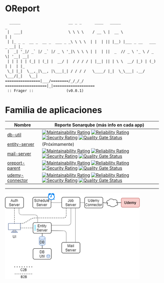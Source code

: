 # OReport
```
  _____                      __ _ _      ____   _____                       _   
 |  ___|                     \ \ \ \    / __ \ |  __ \                     | |  
 | |_ _ _  __ _  __ _  ___ _ _\ \ \ \  | |  | || |__) |___ _ __   ___  _ __| |_ 
 |  _| '_|/ _` |/ _` |/ _ \ '_|\ \ \ \ | |  | ||  _  // _ \ '_ \ / _ \| '__| __|
 | | | | | (_| | (_| |  __/ |  / / / / | |__| || | \ \  __/ |_) | (_) | |  | |_ 
 \_| |_|  \__,_|\__, |\___|_| / / / /   \____/ |_|  \_\___| .__/ \___/|_|   \__|
================|___/========/_/_/_/   ===================|_|===================
 :: Frager ::               (v0.0.1)                                           
```

# Familia de aplicaciones

| Nombre | Reporte Sonarqube (más info en cada app) |
| - | - |
| [db-util](app/db-util) | [![Maintainability Rating](http://go.tempestad-online.com:19000/api/project_badges/measure?project=db-util&metric=sqale_rating)](http://go.tempestad-online.com:19000/dashboard?id=db-util) [![Reliability Rating](http://go.tempestad-online.com:19000/api/project_badges/measure?project=db-util&metric=reliability_rating)](http://go.tempestad-online.com:19000/dashboard?id=db-util) [![Security Rating](http://go.tempestad-online.com:19000/api/project_badges/measure?project=db-util&metric=security_rating)](http://go.tempestad-online.com:19000/dashboard?id=db-util) [![Quality Gate Status](http://go.tempestad-online.com:19000/api/project_badges/measure?project=db-util&metric=alert_status)](http://go.tempestad-online.com:19000/dashboard?id=db-util) |
| [entity-server](app/entity-server) | (Próximamente) |
| [mail-server](app/mail-server) | [![Maintainability Rating](http://go.tempestad-online.com:19000/api/project_badges/measure?project=mail-server&metric=sqale_rating)](http://go.tempestad-online.com:19000/dashboard?id=mail-server) [![Reliability Rating](http://go.tempestad-online.com:19000/api/project_badges/measure?project=mail-server&metric=reliability_rating)](http://go.tempestad-online.com:19000/dashboard?id=mail-server) [![Security Rating](http://go.tempestad-online.com:19000/api/project_badges/measure?project=mail-server&metric=security_rating)](http://go.tempestad-online.com:19000/dashboard?id=mail-server) [![Quality Gate Status](http://go.tempestad-online.com:19000/api/project_badges/measure?project=mail-server&metric=alert_status)](http://go.tempestad-online.com:19000/dashboard?id=mail-server) |
| [oreport-parent](app/oreport-parent) | [![Maintainability Rating](http://go.tempestad-online.com:19000/api/project_badges/measure?project=oreport-parent&metric=sqale_rating)](http://go.tempestad-online.com:19000/dashboard?id=oreport-parent) [![Reliability Rating](http://go.tempestad-online.com:19000/api/project_badges/measure?project=oreport-parent&metric=reliability_rating)](http://go.tempestad-online.com:19000/dashboard?id=oreport-parent) [![Security Rating](http://go.tempestad-online.com:19000/api/project_badges/measure?project=oreport-parent&metric=security_rating)](http://go.tempestad-online.com:19000/dashboard?id=oreport-parent) [![Quality Gate Status](http://go.tempestad-online.com:19000/api/project_badges/measure?project=oreport-parent&metric=alert_status)](http://go.tempestad-online.com:19000/dashboard?id=oreport-parent)|
| [udemy-connector](app/udemy-connector) | [![Maintainability Rating](http://go.tempestad-online.com:19000/api/project_badges/measure?project=udemy-connector&metric=sqale_rating)](http://go.tempestad-online.com:19000/dashboard?id=udemy-connector) [![Reliability Rating](http://go.tempestad-online.com:19000/api/project_badges/measure?project=udemy-connector&metric=reliability_rating)](http://go.tempestad-online.com:19000/dashboard?id=udemy-connector) [![Security Rating](http://go.tempestad-online.com:19000/api/project_badges/measure?project=udemy-connector&metric=security_rating)](http://go.tempestad-online.com:19000/dashboard?id=udemy-connector) [![Quality Gate Status](http://go.tempestad-online.com:19000/api/project_badges/measure?project=udemy-connector&metric=alert_status)](http://go.tempestad-online.com:19000/dashboard?id=udemy-connector) |

---

![](img/traineolla.png)